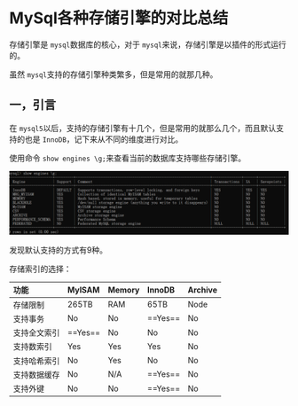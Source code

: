 #  MySql各种存储引擎的对比总结

存储引擎是 `mysql`数据库的核心，对于 `mysql`来说，存储引擎是以插件的形式运行的。

虽然 `mysql`支持的存储引擎种类繁多，但是常用的就那几种。



## 一，引言

在 `mysql5`以后，支持的存储引擎有十几个，但是常用的就那么几个，而且默认支持的也是 `InnoDB`，记下来从不同的维度进行对比。

使用命令 `show engines \g;`来查看当前的数据库支持哪些存储引擎。

![image-20230609171522524](https://raw.githubusercontent.com/lqyspace/mypic/master/PicBed/202306091715574.png)

发现默认支持的方式有9种。

存储索引的选择：

| 功能         | MyISAM  | Memory | InnoDB  | Archive |
| :----------- | :------ | :----- | :------ | :------ |
| 存储限制     | 265TB   | RAM    | 65TB    | Node    |
| 支持事务     | No      | No     | ==Yes== | No      |
| 支持全文索引 | ==Yes== | No     | No      | No      |
| 支持数索引   | Yes     | Yes    | Yes     | No      |
| 支持哈希索引 | No      | Yes    | No      | No      |
| 支持数据缓存 | No      | N/A    | ==Yes== | No      |
| 支持外键     | No      | No     | ==Yes== | No      |

